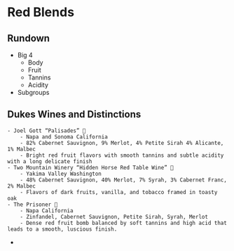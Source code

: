 # Red Blends
## Rundown
- Big 4
    - Body
    - Fruit
    - Tannins
    - Acidity
- Subgroups

## Dukes Wines  and Distinctions
    - Joel Gott “Palisades” 🍷
        - Napa and Sonoma California
        - 82% Cabernet Sauvignon, 9% Merlot, 4% Petite Sirah 4% Alicante, 1% Malbec
        - Bright red fruit flavors with smooth tannins and subtle acidity with a long delicate finish
    - Two Mountain Winery “Hidden Horse Red Table Wine” 🍷
        - Yakima Valley Washington
        - 48% Cabernet Sauvignon, 40% Merlot, 7% Syrah, 3% Cabernet Franc, 2% Malbec 
        - Flavors of dark fruits, vanilla, and tobacco framed in toasty oak
    - The Prisoner 🍾
        - Napa California
        - Zinfandel, Cabernet Sauvignon, Petite Sirah, Syrah, Merlot
        - Dense red fruit bomb balanced by soft tannins and high acid that leads to a smooth, luscious finish.
- 